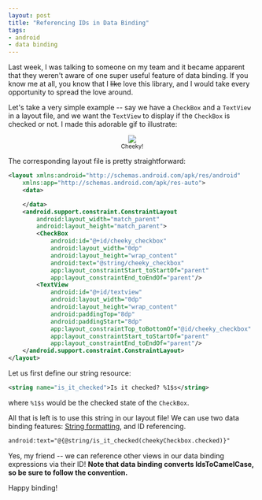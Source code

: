 ```yaml
---
layout: post
title: "Referencing IDs in Data Binding"
tags:
- android
- data binding
---
```

Last week, I was talking to someone on my team and it became apparent that they weren't aware of one super useful feature of data binding. If you know me at all, you know that I ~~like~~ love this library, and I would take every opportunity to spread the love around.

Let's take a very simple example -- say we have a `CheckBox` and a `TextView` in a layout file, and we want the `TextView` to display if the `CheckBox` is checked or not. I made this adorable gif to illustrate:
<p style="text-align: center"><a href="Cheeky!"><img src="{{ site.baseurl }}/assets/databinding_id_ref/cheeky_checkbox.gif" ></a><br />
<small>Cheeky!</small></p>  

The corresponding layout file is pretty straightforward:
```xml
<layout xmlns:android="http://schemas.android.com/apk/res/android"
    xmlns:app="http://schemas.android.com/apk/res-auto">
    <data>

    </data>
    <android.support.constraint.ConstraintLayout
        android:layout_width="match_parent"
        android:layout_height="match_parent">
        <CheckBox
            android:id="@+id/cheeky_checkbox"
            android:layout_width="0dp"
            android:layout_height="wrap_content"
            android:text="@string/cheeky_checkbox"
            app:layout_constraintStart_toStartOf="parent"
            app:layout_constraintEnd_toEndOf="parent"/>
        <TextView
            android:id="@+id/textview"
            android:layout_width="0dp"
            android:layout_height="wrap_content"
            android:paddingTop="8dp"
            android:paddingStart="8dp"
            app:layout_constraintTop_toBottomOf="@id/cheeky_checkbox"
            app:layout_constraintStart_toStartOf="parent"
            app:layout_constraintEnd_toEndOf="parent"/>
    </android.support.constraint.ConstraintLayout>
</layout>
```
Let us first define our string resource:
```xml
<string name="is_it_checked">Is it checked? %1$s</string>
```
where `%1$s` would be the checked state of the `CheckBox`.

All that is left is to use this string in our layout file! We can use two data binding features: [String formatting](https://developer.android.com/topic/libraries/data-binding/expressions#resources), and ID referencing.
```xml
android:text="@{@string/is_it_checked(cheekyCheckbox.checked)}"
```

Yes, my friend -- we can reference other views in our data binding expressions via their ID! **Note that data binding converts IdsToCamelCase, so be sure to follow the convention.**

Happy binding!